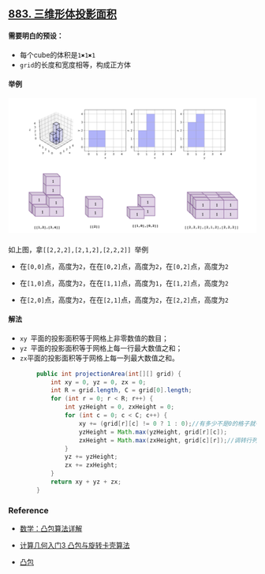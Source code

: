> 





## [883. 三维形体投影面积](https://leetcode-cn.com/problems/projection-area-of-3d-shapes/)



#### 需要明白的预设：

- 每个cube的体积是`1✖️1✖️1`
- `grid`的长度和宽度相等，构成正方体

#### 举例

![](/imgs/leetcode/classify/image-20220426080821947.png)



#### 

如上图，拿`[[2,2,2],[2,1,2],[2,2,2]] `举例

- 在`[0,0]`点，高度为`2`，在在`[0,2]`点，高度为`2`，在`[0,2]`点，高度为`2`

- 在`[1,0]`点，高度为`2`，在在`[1,1]`点，高度为`1`，在`[1,2]`点，高度为`2`

- 在`[2,0]`点，高度为`2`，在在`[2,1]`点，高度为`2`，在`[2,2]`点，高度为`2`



#### 解法

- `xy `平面的投影面积等于网格上非零数值的数目；
- `yz `平面的投影面积等于网格上每一行最大数值之和；
- `zx`平面的投影面积等于网格上每一列最大数值之和。

```java
        public int projectionArea(int[][] grid) {
            int xy = 0, yz = 0, zx = 0;
            int R = grid.length, C = grid[0].length;
            for (int r = 0; r < R; r++) {
                int yzHeight = 0, zxHeight = 0;
                for (int c = 0; c < C; c++) {
                    xy += (grid[r][c] != 0 ? 1 : 0);//有多少不是0的格子就有多大的面积
                    yzHeight = Math.max(yzHeight, grid[r][c]);
                    zxHeight = Math.max(zxHeight, grid[c][r]);//调转行列坐标
                }
                yz += yzHeight;
                zx += zxHeight;
            }
            return xy + yz + zx;
        }
```







### Reference

- [数学：凸包算法详解](https://www.cnblogs.com/aiguona/p/7232243.html)

- [计算几何入门3 凸包与旋转卡壳算法](https://www.bilibili.com/video/BV195411Z7zE?spm_id_from=333.337.search-card.all.click)

- [凸包](https://oi-wiki.org/geometry/convex-hull/)

